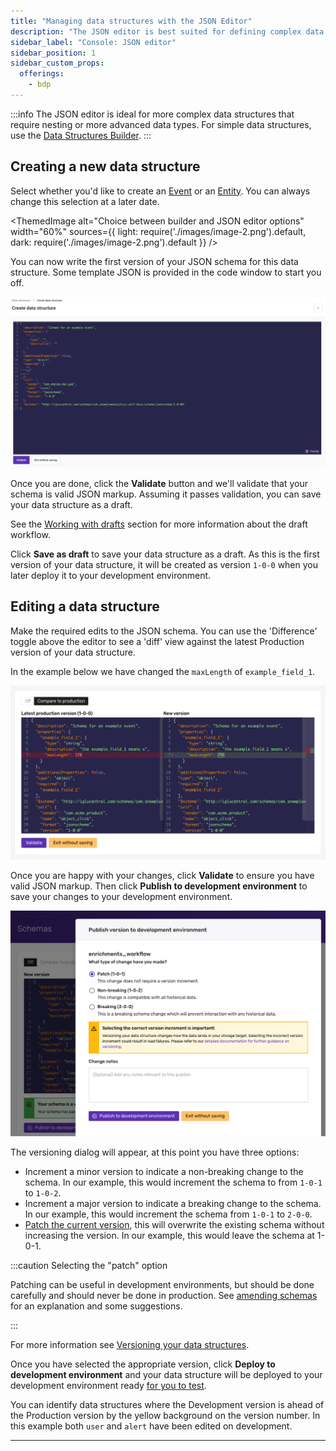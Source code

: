 ```yaml
---
title: "Managing data structures with the JSON Editor"
description: "The JSON editor is best suited for defining complex data structures that require heavy nesting and advanced data types."
sidebar_label: "Console: JSON editor"
sidebar_position: 1
sidebar_custom_props:
  offerings:
    - bdp
---
```


:::info
The JSON editor is ideal for more complex data structures that require nesting or more advanced data types. For simple data structures, use the [Data Structures Builder](/docs/data-product-studio/data-structures/manage/builder/index.md).
:::

## Creating a new data structure

Select whether you'd like to create an [Event](/docs/fundamentals/events/index.md) or an [Entity](/docs/fundamentals/entities/index.md). You can always change this selection at a later date.

<ThemedImage
  alt="Choice between builder and JSON editor options"
  width="60%"
  sources={{
    light: require('./images/image-2.png').default,
    dark: require('./images/image-2.png').default
  }}
/>

You can now write the first version of your JSON schema for this data structure. Some template JSON is provided in the code window to start you off.

![](images/json-template.png)

Once you are done, click the **Validate** button and we'll validate that your schema is valid JSON markup. Assuming it passes validation, you can save your data structure as a draft.

See the [Working with drafts](/docs/data-product-studio/data-structures/manage/index.md#working-with-drafts) section for more information about the draft workflow.

Click **Save as draft** to save your data structure as a draft. As this is the first version of your data structure, it will be created as version `1-0-0` when you later deploy it to your development environment.

## Editing a data structure

Make the required edits to the JSON schema. You can use the 'Difference' toggle above the editor to see a 'diff' view against the latest Production version of your data structure.

In the example below we have changed the `maxLength` of `example_field_1`.

![](images/image-5.png)

Once you are happy with your changes, click **Validate** to ensure you have valid JSON markup. Then click **Publish to development environment** to save your changes to your development environment.

![](images/image-7.png)

The versioning dialog will appear, at this point you have three options:

- Increment a minor version to indicate a non-breaking change to the schema. In our example, this would increment the schema to from `1-0-1` to `1-0-2`.
- Increment a major version to indicate a breaking change to the schema. In our example, this would increment the schema from `1-0-1` to `2-0-0`.
- [Patch the current version](/docs/data-product-studio/data-structures/version-amend/amending/index.md#patching-the-schema), this will overwrite the existing schema without increasing the version. In our example, this would leave the schema at 1-0-1.

:::caution Selecting the "patch" option

Patching can be useful in development environments, but should be done carefully and should never be done in production. See [amending schemas](/docs/data-product-studio/data-structures/version-amend/amending/index.md) for an explanation and some suggestions.

:::

For more information see [Versioning your data structures](/docs/data-product-studio/data-structures/version-amend/index.md).

Once you have selected the appropriate version, click **Deploy to development environment** and your data structure will be deployed to your development environment ready [for you to test](/docs/data-product-studio/data-quality/index.md).

You can identify data structures where the Development version is ahead of the Production version by the yellow background on the version number. In this example both `user` and `alert` have been edited on development.

***
